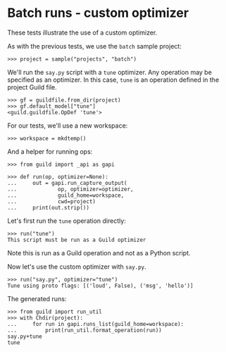 # Batch runs - custom optimizer

These tests illustrate the use of a custom optimizer.

As with the previous tests, we use the `batch` sample project:

    >>> project = sample("projects", "batch")

We'll run the `say.py` script with a `tune` optimizer. Any operation
may be specified as an optimizer. In this case, `tune` is an operation
defined in the project Guild file.

    >>> gf = guildfile.from_dir(project)
    >>> gf.default_model["tune"]
    <guild.guildfile.OpDef 'tune'>

For our tests, we'll use a new workspace:

    >>> workspace = mkdtemp()

And a helper for running ops:

    >>> from guild import _api as gapi

    >>> def run(op, optimizer=None):
    ...     out = gapi.run_capture_output(
    ...             op, optimizer=optimizer,
    ...             guild_home=workspace,
    ...             cwd=project)
    ...     print(out.strip())

Let's first run the `tune` operation directly:

    >>> run("tune")
    This script must be run as a Guild optimizer

Note this is run as a Guild operation and not as a Python script.

Now let's use the custom optimizer with `say.py`.

    >>> run("say.py", optimizer="tune")
    Tune using proto flags: [('loud', False), ('msg', 'hello')]

The generated runs:

    >>> from guild import run_util
    >>> with Chdir(project):
    ...     for run in gapi.runs_list(guild_home=workspace):
    ...         print(run_util.format_operation(run))
    say.py+tune
    tune
